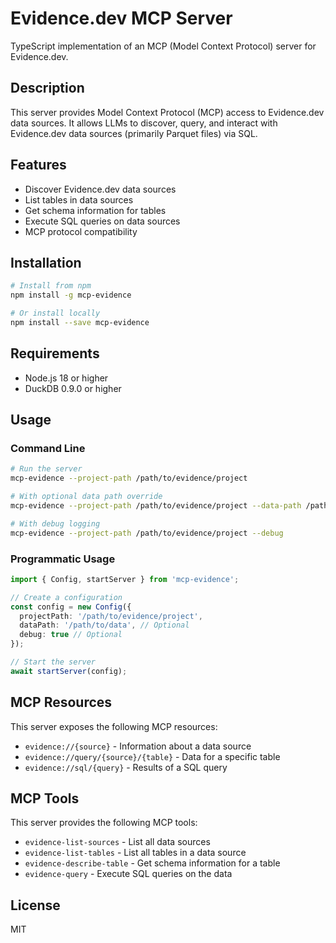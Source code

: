 # Evidence.dev MCP Server

TypeScript implementation of an MCP (Model Context Protocol) server for Evidence.dev.

## Description

This server provides Model Context Protocol (MCP) access to Evidence.dev data sources. It allows LLMs to discover, query, and interact with Evidence.dev data sources (primarily Parquet files) via SQL.

## Features

- Discover Evidence.dev data sources
- List tables in data sources
- Get schema information for tables
- Execute SQL queries on data sources
- MCP protocol compatibility

## Installation

```bash
# Install from npm
npm install -g mcp-evidence

# Or install locally
npm install --save mcp-evidence
```

## Requirements

- Node.js 18 or higher
- DuckDB 0.9.0 or higher

## Usage

### Command Line

```bash
# Run the server
mcp-evidence --project-path /path/to/evidence/project

# With optional data path override
mcp-evidence --project-path /path/to/evidence/project --data-path /path/to/data

# With debug logging
mcp-evidence --project-path /path/to/evidence/project --debug
```

### Programmatic Usage

```typescript
import { Config, startServer } from 'mcp-evidence';

// Create a configuration
const config = new Config({
  projectPath: '/path/to/evidence/project',
  dataPath: '/path/to/data', // Optional
  debug: true // Optional
});

// Start the server
await startServer(config);
```

## MCP Resources

This server exposes the following MCP resources:

- `evidence://{source}` - Information about a data source
- `evidence://query/{source}/{table}` - Data for a specific table
- `evidence://sql/{query}` - Results of a SQL query

## MCP Tools

This server provides the following MCP tools:

- `evidence-list-sources` - List all data sources
- `evidence-list-tables` - List all tables in a data source
- `evidence-describe-table` - Get schema information for a table
- `evidence-query` - Execute SQL queries on the data

## License

MIT